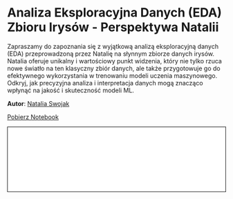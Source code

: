 
# Analiza Eksploracyjna Danych (EDA) Zbioru Irysów - Perspektywa Natalii

Zapraszamy do zapoznania się z wyjątkową analizą eksploracyjną danych (EDA) przeprowadzoną przez Natalię na słynnym zbiorze danych irysów. Natalia oferuje unikalny i wartościowy punkt widzenia, który nie tylko rzuca nowe światło na ten klasyczny zbiór danych, ale także przygotowuje go do efektywnego wykorzystania w trenowaniu modeli uczenia maszynowego. Odkryj, jak precyzyjna analiza i interpretacja danych mogą znacząco wpłynąć na jakość i skuteczność modeli ML.

**Autor**: [Natalia Swojak](/od-zera-do-ai-portfolio/uczestnicy/natalia_swojak)

<a href="iris.ipynb" class="md-button md-button--primary">Pobierz Notebook</a>

<iframe
    id="content"
    src="iris.html"
    width="100%"
    style="border:1px solid black;overflow:hidden;"
></iframe>
<script>
function resizeIframeToFitContent(iframe) {
    iframe.style.height = (iframe.contentWindow.document.documentElement.scrollHeight + 50) + "px";
    iframe.contentDocument.body.style["overflow"] = 'hidden';
}
window.addEventListener('load', function() {
    var iframe = document.getElementById('content');
    resizeIframeToFitContent(iframe);
});
window.addEventListener('resize', function() {
    var iframe = document.getElementById('content');
    resizeIframeToFitContent(iframe);
});
</script>
